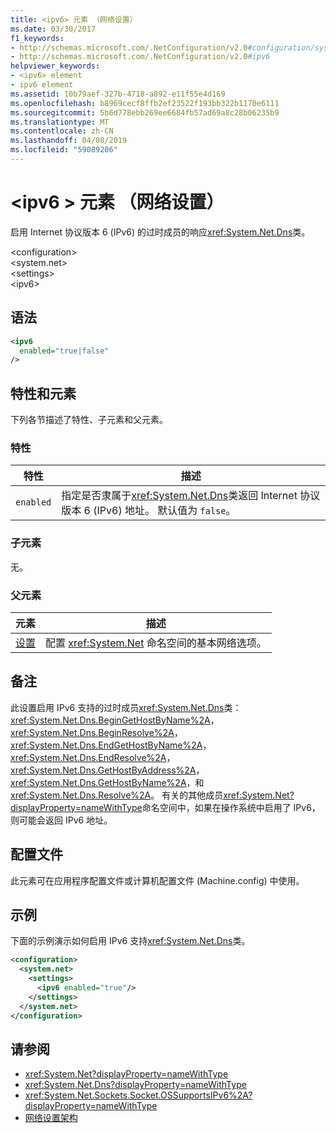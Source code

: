 ```yaml
---
title: <ipv6> 元素 （网络设置）
ms.date: 03/30/2017
f1_keywords:
- http://schemas.microsoft.com/.NetConfiguration/v2.0#configuration/system.net/settings/ipv6
- http://schemas.microsoft.com/.NetConfiguration/v2.0#ipv6
helpviewer_keywords:
- <ipv6> element
- ipv6 element
ms.assetid: 10b79aef-327b-4718-a892-e11f55e4d169
ms.openlocfilehash: b8969cecf8ffb2ef23522f193bb322b1170e6111
ms.sourcegitcommit: 5b6d778ebb269ee6684fb57ad69a8c28b06235b9
ms.translationtype: MT
ms.contentlocale: zh-CN
ms.lasthandoff: 04/08/2019
ms.locfileid: "59089206"
---
```

# <a name="ipv6-element-network-settings"></a>\<ipv6 > 元素 （网络设置）
启用 Internet 协议版本 6 (IPv6) 的过时成员的响应<xref:System.Net.Dns>类。  
  
 \<configuration>  
\<system.net>  
\<settings>  
\<ipv6>  
  
## <a name="syntax"></a>语法  
  
```xml  
<ipv6  
  enabled="true|false"  
/>  
```  
  
## <a name="attributes-and-elements"></a>特性和元素  
 下列各节描述了特性、子元素和父元素。  
  
### <a name="attributes"></a>特性  
  
|**特性**|**描述**|  
|-------------------|---------------------|  
|`enabled`|指定是否隶属于<xref:System.Net.Dns>类返回 Internet 协议版本 6 (IPv6) 地址。 默认值为 `false`。|  
  
### <a name="child-elements"></a>子元素  
 无。  
  
### <a name="parent-elements"></a>父元素  
  
|**元素**|**描述**|  
|-----------------|---------------------|  
|[设置](../../../../../docs/framework/configure-apps/file-schema/network/settings-element-network-settings.md)|配置 <xref:System.Net> 命名空间的基本网络选项。|  
  
## <a name="remarks"></a>备注  
 此设置启用 IPv6 支持的过时成员<xref:System.Net.Dns>类： <xref:System.Net.Dns.BeginGetHostByName%2A>， <xref:System.Net.Dns.BeginResolve%2A>， <xref:System.Net.Dns.EndGetHostByName%2A>， <xref:System.Net.Dns.EndResolve%2A>， <xref:System.Net.Dns.GetHostByAddress%2A>， <xref:System.Net.Dns.GetHostByName%2A>，和<xref:System.Net.Dns.Resolve%2A>。 有关的其他成员<xref:System.Net?displayProperty=nameWithType>命名空间中，如果在操作系统中启用了 IPv6，则可能会返回 IPv6 地址。  
  
## <a name="configuration-files"></a>配置文件  
 此元素可在应用程序配置文件或计算机配置文件 (Machine.config) 中使用。  
  
## <a name="example"></a>示例  
 下面的示例演示如何启用 IPv6 支持<xref:System.Net.Dns>类。  
  
```xml  
<configuration>  
  <system.net>  
    <settings>  
      <ipv6 enabled="true"/>  
    </settings>  
  </system.net>  
</configuration>  
```  
  
## <a name="see-also"></a>请参阅

- <xref:System.Net?displayProperty=nameWithType>
- <xref:System.Net.Dns?displayProperty=nameWithType>
- <xref:System.Net.Sockets.Socket.OSSupportsIPv6%2A?displayProperty=nameWithType>
- [网络设置架构](../../../../../docs/framework/configure-apps/file-schema/network/index.md)
